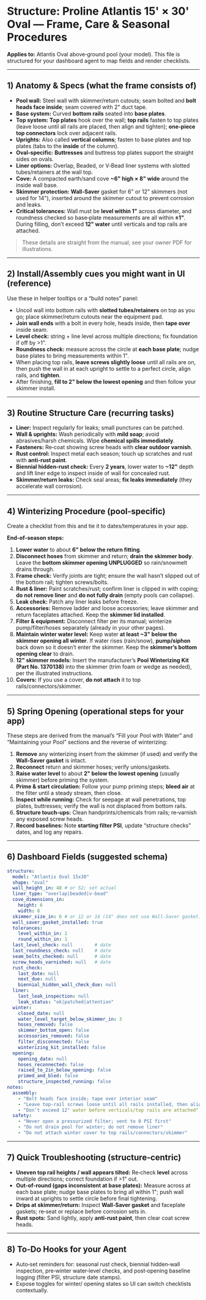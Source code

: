 # Structure: Proline Atlantis 15' × 30' Oval — Frame, Care & Seasonal Procedures

**Applies to:** Atlantis Oval above‑ground pool (your model). This file is structured for your dashboard agent to map fields and render checklists.

---

## 1) Anatomy & Specs (what the frame consists of)
- **Pool wall:** Steel wall with skimmer/return cutouts; seam bolted and **bolt heads face inside**; seam covered with 2" duct tape. 
- **Base system:** Curved **bottom rails** seated into **base plates**.
- **Top system:** **Top plates** hook over the wall; **top rails** fasten to top plates (leave loose until all rails are placed, then align and tighten); **one‑piece top connectors** lock over adjacent rails.
- **Uprights:** Also called **vertical columns**; fasten to base plates and top plates (tabs to the **inside** of the column).
- **Oval‑specific:** **Buttresses** and buttress top plates support the straight sides on ovals.
- **Liner options:** Overlap, Beaded, or V‑Bead liner systems with slotted tubes/retainers at the wall top.
- **Cove:** A compacted earth/sand cove **~6" high × 8" wide** around the inside wall base.
- **Skimmer protection:** **Wall‑Saver** gasket for 6" or 12" skimmers (not used for 14"), inserted around the skimmer cutout to prevent corrosion and leaks.
- **Critical tolerances:** Wall must be **level within 1"** across diameter, and roundness checked so base‑plate measurements are all within **±1"**. During filling, don’t exceed **12" water** until verticals and top rails are attached.

> These details are straight from the manual; see your owner PDF for illustrations.

---

## 2) Install/Assembly cues you might want in UI (reference)
Use these in helper tooltips or a “build notes” panel:
- Uncoil wall into bottom rails with **slotted tubes/retainers** on top as you go; place skimmer/return cutouts near the equipment pad.
- **Join wall ends** with a bolt in every hole, heads inside, then **tape over** inside seam.
- **Level check:** string + line level across multiple directions; fix foundation if off by >1".
- **Roundness check:** measure across the circle at **each base plate**; nudge base plates to bring measurements within 1".
- When placing top rails, **leave screws slightly loose** until all rails are on, then push the wall in at each upright to settle to a perfect circle, align rails, and **tighten**.
- After finishing, **fill to 2" below the lowest opening** and then follow your skimmer install.

---

## 3) Routine Structure Care (recurring tasks)
- **Liner:** Inspect regularly for leaks; small punctures can be patched.
- **Wall & uprights:** Wash periodically with **mild soap**; avoid abrasives/harsh chemicals. Wipe **chemical spills immediately**.
- **Fasteners:** Re‑coat showing screw heads with **clear outdoor varnish**.
- **Rust control:** Inspect metal each season; touch up scratches and rust with **anti‑rust paint**.
- **Biennial hidden‑rust check:** Every **2 years**, lower water to **~12"** depth and lift liner edge to inspect inside of wall for concealed rust.
- **Skimmer/return leaks:** Check seal areas; **fix leaks immediately** (they accelerate wall corrosion).

---

## 4) Winterizing Procedure (pool‑specific)
Create a checklist from this and tie it to dates/temperatures in your app.

**End‑of‑season steps:**
1) **Lower water** to about **6" below the return fitting**.
2) **Disconnect hoses** from skimmer and return; **drain the skimmer body**. Leave the **bottom skimmer opening UNPLUGGED** so rain/snowmelt drains through.
3) **Frame check:** Verify joints are tight; ensure the wall hasn’t slipped out of the bottom rail; tighten screws/bolts.
4) **Rust & liner:** Paint scratches/rust; confirm liner is clipped in with coping; **do not remove liner** and **do not fully drain** (empty pools can collapse).
5) **Leak check:** Patch any liner leaks before freeze.
6) **Accessories:** Remove ladder and loose accessories; leave skimmer and return faceplates attached. Keep the **skimmer lid installed**.
7) **Filter & equipment:** Disconnect filter per its manual; winterize pump/filter/hoses separately (already in your other pages).
8) **Maintain winter water level:** Keep water **at least ~3" below the skimmer opening all winter**. If water rises (rain/snow), **pump/siphon** back down so it doesn’t enter the skimmer. Keep the **skimmer’s bottom opening clear** to drain.
9) **12" skimmer models:** Insert the manufacturer’s **Pool Winterizing Kit (Part No. 1370138)** into the skimmer (trim foam or wedge as needed), per the illustrated instructions.
10) **Covers:** If you use a cover, **do not attach** it to top rails/connectors/skimmer.

---

## 5) Spring Opening (operational steps for your app)
These steps are derived from the manual’s “Fill your Pool with Water” and “Maintaining your Pool” sections and the reverse of winterizing:
1) **Remove** any winterizing insert from the skimmer (if used) and verify the **Wall‑Saver gasket** is intact.
2) **Reconnect** return and skimmer hoses; verify unions/gaskets.
3) **Raise water level** to about **2" below the lowest opening** (usually skimmer) before priming the system.
4) **Prime & start circulation:** Follow your pump priming steps; **bleed air** at the filter until a steady stream, then close.
5) **Inspect while running:** Check for seepage at wall penetrations, top plates, buttresses; verify the wall is not displaced from bottom rails.
6) **Structure touch‑ups:** Clean handprints/chemicals from rails; re‑varnish any exposed screw heads.
7) **Record baselines:** Note **starting filter PSI**, update “structure checks” dates, and log any repairs.

---

## 6) Dashboard Fields (suggested schema)
```yaml
structure:
  model: "Atlantis Oval 15x30"
  shape: "oval"
  wall_height_in: 48 # or 52; set actual
  liner_type: "overlap|beaded|v-bead"
  cove_dimensions_in:
    height: 6
    width: 8
  skimmer_size_in: 6 # or 12 or 14 (14" does not use Wall-Saver gasket)
  wall_saver_gasket_installed: true
  tolerances:
    level_within_in: 1
    round_within_in: 1
  last_level_check: null        # date
  last_roundness_check: null    # date
  seam_bolts_checked: null      # date
  screw_heads_varnished: null   # date
  rust_check:
    last_date: null
    next_due: null
    biennial_hidden_wall_check_due: null
  liner:
    last_leak_inspection: null
    leak_status: "ok|patched|attention"
  winter:
    closed_date: null
    water_level_target_below_skimmer_in: 3
    hoses_removed: false
    skimmer_bottom_open: false
    accessories_removed: false
    filter_disconnected: false
    winterizing_kit_installed: false
  opening:
    opening_date: null
    hoses_reconnected: false
    raised_to_2in_below_opening: false
    primed_and_bled: false
    structure_inspected_running: false
notes:
  assembly:
    - "Bolt heads face inside; tape over interior seam"
    - "Leave top-rail screws loose until all rails installed, then align, push wall in at uprights, tighten"
    - "Don’t exceed 12" water before verticals/top rails are attached"
  safety:
    - "Never open a pressurized filter; vent to 0 PSI first"
    - "Do not drain pool for winter; do not remove liner"
    - "Do not attach winter cover to top rails/connectors/skimmer"
```

---

## 7) Quick Troubleshooting (structure‑centric)
- **Uneven top rail heights / wall appears tilted:** Re‑check **level** across multiple directions; correct foundation if >1" out.
- **Out‑of‑round (gaps inconsistent at base plates):** Measure across at each base plate; nudge base plates to bring all within 1"; push wall inward at uprights to settle circle before final tightening.
- **Drips at skimmer/return:** Inspect **Wall‑Saver gasket** and faceplate gaskets; re‑seat or replace before corrosion sets in.
- **Rust spots:** Sand lightly, apply **anti‑rust paint**, then clear coat screw heads.

---

## 8) To‑Do Hooks for your Agent
- Auto‑set reminders for: seasonal rust check, biennial hidden‑wall inspection, pre‑winter water‑level checks, and post‑opening baseline logging (filter PSI, structure date stamps).
- Expose toggles for winter/ opening states so UI can switch checklists contextually.

